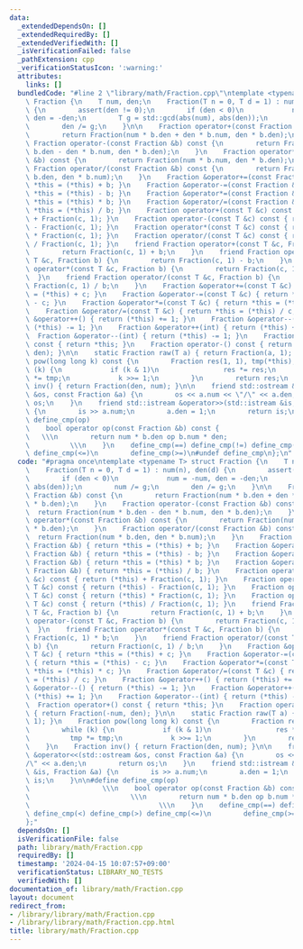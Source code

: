 ```yaml
---
data:
  _extendedDependsOn: []
  _extendedRequiredBy: []
  _extendedVerifiedWith: []
  _isVerificationFailed: false
  _pathExtension: cpp
  _verificationStatusIcon: ':warning:'
  attributes:
    links: []
  bundledCode: "#line 2 \"library/math/Fraction.cpp\"\ntemplate <typename T> struct\
    \ Fraction {\n    T num, den;\n    Fraction(T n = 0, T d = 1) : num(n), den(d)\
    \ {\n        assert(den != 0);\n        if (den < 0)\n            num = -num,\
    \ den = -den;\n        T g = std::gcd(abs(num), abs(den));\n        num /= g;\n\
    \        den /= g;\n    }\n\n    Fraction operator+(const Fraction &b) const {\n\
    \        return Fraction(num * b.den + den * b.num, den * b.den);\n    }\n   \
    \ Fraction operator-(const Fraction &b) const {\n        return Fraction(num *\
    \ b.den - den * b.num, den * b.den);\n    }\n    Fraction operator*(const Fraction\
    \ &b) const {\n        return Fraction(num * b.num, den * b.den);\n    }\n   \
    \ Fraction operator/(const Fraction &b) const {\n        return Fraction(num *\
    \ b.den, den * b.num);\n    }\n    Fraction &operator+=(const Fraction &b) { return\
    \ *this = (*this) + b; }\n    Fraction &operator-=(const Fraction &b) { return\
    \ *this = (*this) - b; }\n    Fraction &operator*=(const Fraction &b) { return\
    \ *this = (*this) * b; }\n    Fraction &operator/=(const Fraction &b) { return\
    \ *this = (*this) / b; }\n    Fraction operator+(const T &c) const { return (*this)\
    \ + Fraction(c, 1); }\n    Fraction operator-(const T &c) const { return (*this)\
    \ - Fraction(c, 1); }\n    Fraction operator*(const T &c) const { return (*this)\
    \ * Fraction(c, 1); }\n    Fraction operator/(const T &c) const { return (*this)\
    \ / Fraction(c, 1); }\n    friend Fraction operator+(const T &c, Fraction b) {\n\
    \        return Fraction(c, 1) + b;\n    }\n    friend Fraction operator-(const\
    \ T &c, Fraction b) {\n        return Fraction(c, 1) - b;\n    }\n    friend Fraction\
    \ operator*(const T &c, Fraction b) {\n        return Fraction(c, 1) * b;\n  \
    \  }\n    friend Fraction operator/(const T &c, Fraction b) {\n        return\
    \ Fraction(c, 1) / b;\n    }\n    Fraction &operator+=(const T &c) { return *this\
    \ = (*this) + c; }\n    Fraction &operator-=(const T &c) { return *this = (*this)\
    \ - c; }\n    Fraction &operator*=(const T &c) { return *this = (*this) * c; }\n\
    \    Fraction &operator/=(const T &c) { return *this = (*this) / c; }\n    Fraction\
    \ &operator++() { return (*this) += 1; }\n    Fraction &operator--() { return\
    \ (*this) -= 1; }\n    Fraction &operator++(int) { return (*this) += 1; }\n  \
    \  Fraction &operator--(int) { return (*this) -= 1; }\n    Fraction operator+()\
    \ const { return *this; }\n    Fraction operator-() const { return Fraction(-num,\
    \ den); }\n\n    static Fraction raw(T a) { return Fraction(a, 1); }\n    Fraction\
    \ pow(long long k) const {\n        Fraction res(1, 1), tmp(*this);\n        while\
    \ (k) {\n            if (k & 1)\n                res *= res;\n            tmp\
    \ *= tmp;\n            k >>= 1;\n        }\n        return res;\n    }\n    Fraction\
    \ inv() { return Fraction(den, num); }\n\n    friend std::ostream &operator<<(std::ostream\
    \ &os, const Fraction &a) {\n        os << a.num << \"/\" << a.den;\n        return\
    \ os;\n    }\n    friend std::istream &operator>>(std::istream &is, Fraction &a)\
    \ {\n        is >> a.num;\n        a.den = 1;\n        return is;\n    }\n\n#define\
    \ define_cmp(op)                                                         \\\n\
    \    bool operator op(const Fraction &b) const {                             \
    \   \\\n        return num * b.den op b.num * den;                           \
    \          \\\n    }\n    define_cmp(==) define_cmp(!=) define_cmp(<) define_cmp(>)\
    \ define_cmp(<=)\n        define_cmp(>=)\n#undef define_cmp\n};\n"
  code: "#pragma once\ntemplate <typename T> struct Fraction {\n    T num, den;\n\
    \    Fraction(T n = 0, T d = 1) : num(n), den(d) {\n        assert(den != 0);\n\
    \        if (den < 0)\n            num = -num, den = -den;\n        T g = std::gcd(abs(num),\
    \ abs(den));\n        num /= g;\n        den /= g;\n    }\n\n    Fraction operator+(const\
    \ Fraction &b) const {\n        return Fraction(num * b.den + den * b.num, den\
    \ * b.den);\n    }\n    Fraction operator-(const Fraction &b) const {\n      \
    \  return Fraction(num * b.den - den * b.num, den * b.den);\n    }\n    Fraction\
    \ operator*(const Fraction &b) const {\n        return Fraction(num * b.num, den\
    \ * b.den);\n    }\n    Fraction operator/(const Fraction &b) const {\n      \
    \  return Fraction(num * b.den, den * b.num);\n    }\n    Fraction &operator+=(const\
    \ Fraction &b) { return *this = (*this) + b; }\n    Fraction &operator-=(const\
    \ Fraction &b) { return *this = (*this) - b; }\n    Fraction &operator*=(const\
    \ Fraction &b) { return *this = (*this) * b; }\n    Fraction &operator/=(const\
    \ Fraction &b) { return *this = (*this) / b; }\n    Fraction operator+(const T\
    \ &c) const { return (*this) + Fraction(c, 1); }\n    Fraction operator-(const\
    \ T &c) const { return (*this) - Fraction(c, 1); }\n    Fraction operator*(const\
    \ T &c) const { return (*this) * Fraction(c, 1); }\n    Fraction operator/(const\
    \ T &c) const { return (*this) / Fraction(c, 1); }\n    friend Fraction operator+(const\
    \ T &c, Fraction b) {\n        return Fraction(c, 1) + b;\n    }\n    friend Fraction\
    \ operator-(const T &c, Fraction b) {\n        return Fraction(c, 1) - b;\n  \
    \  }\n    friend Fraction operator*(const T &c, Fraction b) {\n        return\
    \ Fraction(c, 1) * b;\n    }\n    friend Fraction operator/(const T &c, Fraction\
    \ b) {\n        return Fraction(c, 1) / b;\n    }\n    Fraction &operator+=(const\
    \ T &c) { return *this = (*this) + c; }\n    Fraction &operator-=(const T &c)\
    \ { return *this = (*this) - c; }\n    Fraction &operator*=(const T &c) { return\
    \ *this = (*this) * c; }\n    Fraction &operator/=(const T &c) { return *this\
    \ = (*this) / c; }\n    Fraction &operator++() { return (*this) += 1; }\n    Fraction\
    \ &operator--() { return (*this) -= 1; }\n    Fraction &operator++(int) { return\
    \ (*this) += 1; }\n    Fraction &operator--(int) { return (*this) -= 1; }\n  \
    \  Fraction operator+() const { return *this; }\n    Fraction operator-() const\
    \ { return Fraction(-num, den); }\n\n    static Fraction raw(T a) { return Fraction(a,\
    \ 1); }\n    Fraction pow(long long k) const {\n        Fraction res(1, 1), tmp(*this);\n\
    \        while (k) {\n            if (k & 1)\n                res *= res;\n  \
    \          tmp *= tmp;\n            k >>= 1;\n        }\n        return res;\n\
    \    }\n    Fraction inv() { return Fraction(den, num); }\n\n    friend std::ostream\
    \ &operator<<(std::ostream &os, const Fraction &a) {\n        os << a.num << \"\
    /\" << a.den;\n        return os;\n    }\n    friend std::istream &operator>>(std::istream\
    \ &is, Fraction &a) {\n        is >> a.num;\n        a.den = 1;\n        return\
    \ is;\n    }\n\n#define define_cmp(op)                                       \
    \                  \\\n    bool operator op(const Fraction &b) const {       \
    \                         \\\n        return num * b.den op b.num * den;     \
    \                                \\\n    }\n    define_cmp(==) define_cmp(!=)\
    \ define_cmp(<) define_cmp(>) define_cmp(<=)\n        define_cmp(>=)\n#undef define_cmp\n\
    };"
  dependsOn: []
  isVerificationFile: false
  path: library/math/Fraction.cpp
  requiredBy: []
  timestamp: '2024-04-15 10:07:57+09:00'
  verificationStatus: LIBRARY_NO_TESTS
  verifiedWith: []
documentation_of: library/math/Fraction.cpp
layout: document
redirect_from:
- /library/library/math/Fraction.cpp
- /library/library/math/Fraction.cpp.html
title: library/math/Fraction.cpp
---
```

